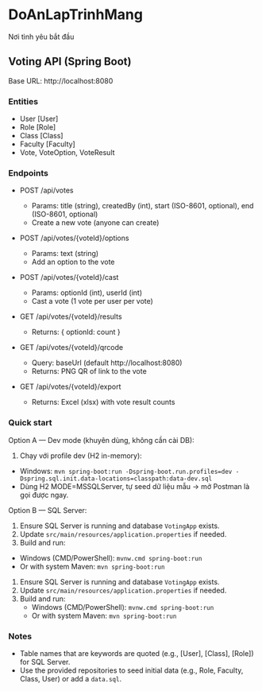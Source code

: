# DoAnLapTrinhMang

Nơi tình yêu bắt đầu

## Voting API (Spring Boot)

Base URL: http://localhost:8080

### Entities

- User [User]
- Role [Role]
- Class [Class]
- Faculty [Faculty]
- Vote, VoteOption, VoteResult

### Endpoints

- POST /api/votes

  - Params: title (string), createdBy (int), start (ISO-8601, optional), end (ISO-8601, optional)
  - Create a new vote (anyone can create)

- POST /api/votes/{voteId}/options

  - Params: text (string)
  - Add an option to the vote

- POST /api/votes/{voteId}/cast

  - Params: optionId (int), userId (int)
  - Cast a vote (1 vote per user per vote)

- GET /api/votes/{voteId}/results

  - Returns: { optionId: count }

- GET /api/votes/{voteId}/qrcode

  - Query: baseUrl (default http://localhost:8080)
  - Returns: PNG QR of link to the vote

- GET /api/votes/{voteId}/export
  - Returns: Excel (xlsx) with vote result counts

### Quick start

Option A — Dev mode (khuyên dùng, không cần cài DB):

1. Chạy với profile dev (H2 in-memory):

- Windows: `mvn spring-boot:run -Dspring-boot.run.profiles=dev -Dspring.sql.init.data-locations=classpath:data-dev.sql`
- Dùng H2 MODE=MSSQLServer, tự seed dữ liệu mẫu -> mở Postman là gọi được ngay.

Option B — SQL Server:

1. Ensure SQL Server is running and database `VotingApp` exists.
2. Update `src/main/resources/application.properties` if needed.
3. Build and run:

- Windows (CMD/PowerShell): `mvnw.cmd spring-boot:run`
- Or with system Maven: `mvn spring-boot:run`

1. Ensure SQL Server is running and database `VotingApp` exists.
2. Update `src/main/resources/application.properties` if needed.
3. Build and run:
   - Windows (CMD/PowerShell): `mvnw.cmd spring-boot:run`
   - Or with system Maven: `mvn spring-boot:run`

### Notes

- Table names that are keywords are quoted (e.g., [User], [Class], [Role]) for SQL Server.
- Use the provided repositories to seed initial data (e.g., Role, Faculty, Class, User) or add a `data.sql`.
